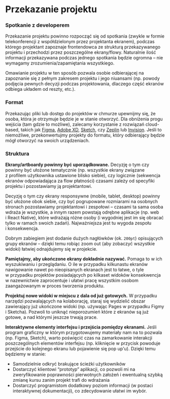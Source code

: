 # Przekazanie projektu

### Spotkanie z&nbsp;developerem

Przekazanie projektu powinno rozpocząć się od spotkania (zwykle w&nbsp;formie telekonferencji z&nbsp;współdzielonym przez projektanta ekranem), podczas którego projektant zapoznaje frontendowca ze strukturą przekazywanego projektu i&nbsp;przechodzi przez poszczególne ekrany/flowy. Naturalnie ilość informacji przekazywana podczas jednego spotkania będzie ogromna – nie wymagamy zrozumienia/zapamiętania wszystkiego.

Omawianie projektu w&nbsp;ten sposób pozwala osobie odbierającej na zapoznanie się z&nbsp;pełnym zakresem projektu i&nbsp;jego niuansami (np. powody podjęcia pewnych decyzji podczas projektowania, dlaczego część ekranów odbiega układem od reszty, etc.).

### Format

Przekazując pliki lub dostęp do projektów w&nbsp;chmurze upewnijmy się, że osoba, która je otrzymuje będzie je w&nbsp;stanie otworzyć. Dla obniżenia progu wejścia (tam gdzie to możliwe), zalecamy korzystanie z&nbsp;rozwiązań cloud-based, takich jak [Figma](https://figma.com), [Adobe XD](https://www.adobe.com/products/xd.html), [Sketch](https://www.sketch.com/), czy [Zeplin](https://zeplin.io/) lub [Invision](https://www.invisionapp.com/). Jeśli to niemożliwe, przekonwertujmy projekty do formatu, który odbierający będzie mógł otworzyć na swoich urządzeniach.

### Struktura

**Ekrany/artboardy powinny być uporządkowane.** Decyzję o&nbsp;tym czy powinny być ułożone tematycznie (np. wszystkie ekrany związane z&nbsp;profilem użytkownika ustawione blisko siebie), czy logicznie (sekwencja ekranów odpowiadająca za flow płatności) czasami zależy od specyfiki projektu i&nbsp;pozostawiamy ją projektantowi.

Decyzję o&nbsp;tym czy ekrany responsywne (mobile, tablet, desktop) powinny być ułożone obok siebie, czy być pogrupowane rozmiarami na osobnych stronach pozostawiamy projektantowi i&nbsp;zespołowi – czasami ta sama osoba wdraża je wszystkie, a&nbsp;innym razem powstają odrębne aplikacje (np. web i&nbsp;React Native), które wdrażają różne osoby (i wygodniej jest im się obracać tylko w&nbsp;ramach swoich zadań). Najważniejsza jest tu wygoda zespołu i&nbsp;konsekwencja.

Dobrym zabiegiem jest dodanie dużych nagłówków (ok. `200pt`) opisujących grupy ekranów – dzięki temu robiąc zoom out (aby zobaczyć wszystkie widoki) łatwiej odnajdujemy się w&nbsp;projekcie.

**Pamiętajmy, aby ukończone ekrany dokładnie nazywać.** Pomaga to w&nbsp;ich wyszukiwaniu i&nbsp;przeglądaniu. O&nbsp;ile w&nbsp;przypadku kilkunastu ekranów nawigowanie nawet po nieopisanych ekranach jest to łatwe, o&nbsp;tyle w&nbsp;przypadku projektów posiadających po kilkaset widoków konsekwencja w&nbsp;nazewnictwie zaprocentuje i&nbsp;ułatwi pracę wszystkim osobom zaangażowanym w&nbsp;proces tworzenia produktu.

**Projektuj nowe widoki w&nbsp;miejscu z&nbsp;dala od już gotowych.** W&nbsp;przypadku narzędzi pozwalających na kolaborację, staraj się wydzielić obszar zawierający już ukończone widoki (np. używając Pages w&nbsp;przypadku Figmy i&nbsp;Sketcha). Pozwoli to uniknąć nieporozumień które z&nbsp;ekranów są już gotowe, a&nbsp;nad którymi jeszcze trwają prace.

**Interaktywne elementy interfejsu i&nbsp;przejścia pomiędzy ekranami.** Jeśli program graficzny w&nbsp;którym przygotowujemy materiały nam na to pozwala (np. Figma, Sketch), warto poświęcić czas na zamarkowanie interakcji poszczególnych elementów interfejsu (np. kliknięcie w&nbsp;przycisk powoduje przejście do kolejnego ekranu lub pojawienie się pop up'u). Dzięki temu będziemy w&nbsp;stanie:

* Samodzielnie odkryć brakujące ścieżki użytkowników
* Dostarczyć klientowi “prototyp” aplikacji, co pozwoli mi na zweryfikowanie poprawności pierwotnych założeń i&nbsp;ewentualną szybką zmianę kursu zanim projekt trafi do wdrażania
* Dostarczyć programistom dodatkowy poziom informacji (w postaci interaktywnej dokumentacji), co zdecydowanie ułatwi im wybór.
